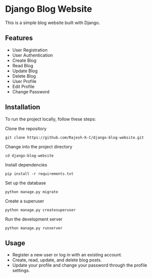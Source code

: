 # Django Blog Website
This is a simple blog website built with Django.

## Features
- User Registration
- User Authentication
- Create Blog
- Read Blog
- Update Blog
- Delete Blog
- User Profile
- Edit Profile
- Change Password

## Installation
To run the project locally, follow these steps:

Clone the repository

```
git clone https://github.com/Rajesh-K-C/django-blog-website.git
```
Change into the project directory

```
cd django-blog-website
```

Install dependencies

```
pip install -r requirements.txt
```
Set up the database

```
python manage.py migrate
```

Create a superuser

```
python manage.py createsuperuser
```

Run the development server

```
python manage.py runserver
```

## Usage
- Register a new user or log in with an existing account.
- Create, read, update, and delete blog posts.
- Update your profile and change your password through the profile settings.